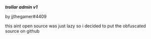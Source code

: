 ***trollar admin v1***

by jjthegamer#4409

this aint open source was just lazy so i decided to put the obfuscated source on github
